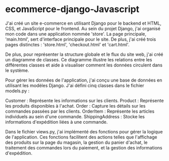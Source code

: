 # ecommerce-django-Javascript

J'ai créé un site e-commerce en utilisant Django pour le backend et HTML, CSS, et JavaScript pour le frontend. Au sein du projet Django, j'ai organisé mon code dans une application nommée 'store'. La page principale, 'main.html', sert d'interface principale pour le site. De plus, j'ai créé trois pages distinctes : 'store.html', 'checkout.html' et 'cart.html'.


De plus, pour représenter la structure globale et le flux du site web, j'ai créé un diagramme de classes. Ce diagramme illustre les relations entre les différentes classes et aide à visualiser comment les données circulent dans le système.


Pour gérer les données de l'application, j'ai conçu une base de données en utilisant les modèles Django. J'ai défini cinq classes dans le fichier models.py :

Customer : Représente les informations sur les clients.
Product : Représente les produits disponibles à l'achat.
Order : Capture les détails sur les commandes passées par les clients.
OrderItem : Représente les articles individuels au sein d'une commande.
ShippingAddress : Stocke les informations d'expédition liées à une commande.


Dans le fichier views.py, j'ai implémenté des fonctions pour gérer la logique de l'application. Ces fonctions facilitent des actions telles que l'affichage des produits sur la page du magasin, la gestion du panier d'achat, le traitement des commandes lors du paiement, et la gestion des informations d'expédition.
